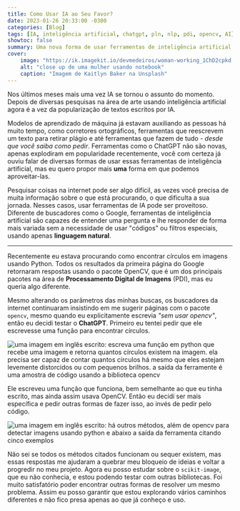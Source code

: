```yaml
---
title: Como Usar IA ao Seu Favor?
date: 2023-01-26 20:33:00 -0300
categories: [Blog]
tags: [IA, inteligência artificial, chatgpt, pln, nlp, pdi, opencv, AI]
showtoc: false
summary: Uma nova forma de usar ferramentas de inteligência artificial, como ChatGPT, ao seu favor.
cover:
    image: "https://ik.imagekit.io/devmedeiros/woman-working_1ChD2cpkd.webp"
    alt: "close up de uma mulher usando notebook"
    caption: "Imagem de Kaitlyn Baker na Unsplash"
---
```


Nos últimos meses mais uma vez IA se tornou o assunto do momento. Depois de diversas pesquisas na área de arte usando inteligência artificial agora é a vez da popularização de textos escritos por IA. 

Modelos de aprendizado de máquina já estavam auxiliando as pessoas há muito tempo, como corretores ortográficos, ferramentas que reescrevem um texto para retirar plágio e até ferramentas que fazem de tudo - _desde que você saiba como pedir_. Ferramentas como o ChatGPT não são novas, apenas explodiram em popularidade recentemente, você com certeza já 
ouviu falar de diversas formas de usar essas ferramentas de inteligência artificial, mas eu quero propor mais **uma** forma em que podemos aproveitar-las.

Pesquisar coisas na internet pode ser algo difícil, as vezes você precisa de muita informação sobre o que está procurando, o que dificulta a sua jornada. Nesses casos, usar ferramentas de IA pode ser proveitoso. Diferente de buscadores como o Google, ferramentas de inteligência artificial são capazes de entender uma pergunta e lhe responder de forma mais variada sem a necessidade de usar "códigos" ou filtros especiais, usando apenas **linguagem natural**.

---

Recentemente eu estava procurando como encontrar círculos em imagens usando Python. Todos os resultados da primeira página do Google retornaram respostas usando o pacote OpenCV, que é um dos principais pacotes na área de **Processamento Digital de Imagens** (PDI), mas eu queria algo diferente. 

Mesmo alterando os parâmetros das minhas buscas, os buscadores da internet continuaram insistindo em me sugerir páginas com o pacote `opencv`, mesmo quando eu explicitamente escrevia _"sem usar opencv"_, então eu decidi testar o **ChatGPT**. Primeiro eu tentei pedir que ele escrevesse uma função para encontrar círculos.

![uma imagem em inglês escrito: escreva uma função em python que recebe uma imagem e retorna quantos círculos existem na imagem. ela precisa ser capaz de contar quantos círculos há mesmo que eles estejam levemente distorcidos ou com pequenos brilhos. a saída da ferramente é uma amostra de código usando a biblioteca opencv](https://i.imgur.com/ZEFy6ls.png#center)

Ele escreveu uma função que funciona, bem semelhante ao que eu tinha escrito, mas ainda assim usava OpenCV. Então eu decidi ser mais específica e pedir outras formas de fazer isso, ao invés de pedir pelo código.

![uma imagem em inglês escrito: há outros métodos, além de opencv para detectar imagens usando python e abaixo a saída da ferramenta citando cinco exemplos](https://i.imgur.com/E9kHjI7.png#center)

Não sei se todos os métodos citados funcionam ou sequer existem, mas essas respostas me ajudaram a quebrar meu bloqueio de ideias e voltar a progredir no meu projeto. Agora eu posso estudar sobre o `scikit-image`, que eu não conhecia, e estou podendo testar com outras bibliotecas. Foi muito satisfatório poder encontrar outras formas de resolver um mesmo problema. Assim eu posso garantir que estou explorando vários caminhos diferentes e não fico presa apenas ao que já conheço e uso.